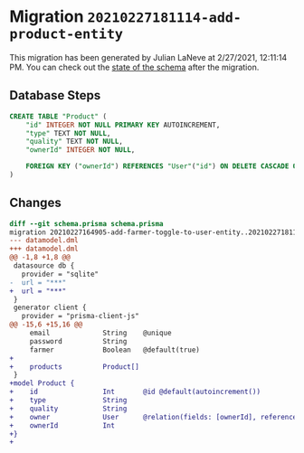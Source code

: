 # Migration `20210227181114-add-product-entity`

This migration has been generated by Julian LaNeve at 2/27/2021, 12:11:14 PM.
You can check out the [state of the schema](./schema.prisma) after the migration.

## Database Steps

```sql
CREATE TABLE "Product" (
    "id" INTEGER NOT NULL PRIMARY KEY AUTOINCREMENT,
    "type" TEXT NOT NULL,
    "quality" TEXT NOT NULL,
    "ownerId" INTEGER NOT NULL,

    FOREIGN KEY ("ownerId") REFERENCES "User"("id") ON DELETE CASCADE ON UPDATE CASCADE
)
```

## Changes

```diff
diff --git schema.prisma schema.prisma
migration 20210227164905-add-farmer-toggle-to-user-entity..20210227181114-add-product-entity
--- datamodel.dml
+++ datamodel.dml
@@ -1,8 +1,8 @@
 datasource db {
   provider = "sqlite"
-  url = "***"
+  url = "***"
 }
 generator client {
   provider = "prisma-client-js"
@@ -15,6 +15,16 @@
     email             String    @unique
     password          String
     farmer            Boolean   @default(true)
+
+    products          Product[]
 }
+model Product {
+    id                Int       @id @default(autoincrement())
+    type              String
+    quality           String
+    owner             User      @relation(fields: [ownerId], references: [id])
+    ownerId           Int
+}
+
```


